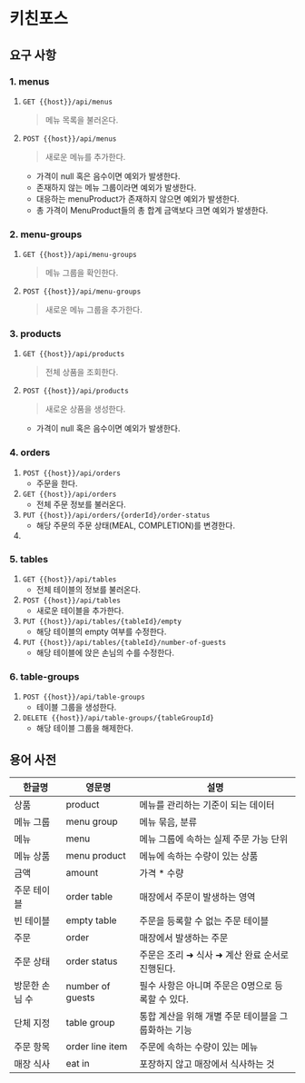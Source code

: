 # 키친포스

## 요구 사항
### 1. menus
1. `GET {{host}}/api/menus`
   > 메뉴 목록을 불러온다.
   
2. `POST {{host}}/api/menus`
   > 새로운 메뉴를 추가한다.
   - 가격이 null 혹은 음수이면 예외가 발생한다.
   - 존재하지 않는 메뉴 그룹이라면 예외가 발생한다.
   - 대응하는 menuProduct가 존재하지 않으면 예외가 발생한다.
   - 총 가격이 MenuProduct들의 총 합계 금액보다 크면 예외가 발생한다.

### 2. menu-groups
1. `GET {{host}}/api/menu-groups`
   > 메뉴 그룹을 확인한다.
2. `POST {{host}}/api/menu-groups`
   > 새로운 메뉴 그룹을 추가한다.

### 3. products
1. `GET {{host}}/api/products`
   > 전체 상품을 조회한다.
2. `POST {{host}}/api/products`
   > 새로운 상품을 생성한다.
   - 가격이 null 혹은 음수이면 예외가 발생한다.

### 4. orders
1. `POST {{host}}/api/orders`
    - 주문을 한다.
2. `GET {{host}}/api/orders`
    - 전체 주문 정보를 불러온다.
3. `PUT {{host}}/api/orders/{orderId}/order-status`
    - 해당 주문의 주문 상태(MEAL, COMPLETION)를 변경한다.
4. 

### 5. tables
1. `GET {{host}}/api/tables`
    - 전체 테이블의 정보를 불러온다.
2. `POST {{host}}/api/tables`
    - 새로운 테이블을 추가한다.
3. `PUT {{host}}/api/tables/{tableId}/empty`
    - 해당 테이블의 empty 여부를 수정한다.
4. `PUT {{host}}/api/tables/{tableId}/number-of-guests`
    - 해당 테이블에 앉은 손님의 수를 수정한다.

### 6. table-groups
1. `POST {{host}}/api/table-groups`
    - 테이블 그룹을 생성한다.
2. `DELETE {{host}}/api/table-groups/{tableGroupId}`
    - 해당 테이블 그룹을 해제한다.


## 용어 사전

| 한글명 | 영문명 | 설명 |
| --- | --- | --- |
| 상품 | product | 메뉴를 관리하는 기준이 되는 데이터 |
| 메뉴 그룹 | menu group | 메뉴 묶음, 분류 |
| 메뉴 | menu | 메뉴 그룹에 속하는 실제 주문 가능 단위 |
| 메뉴 상품 | menu product | 메뉴에 속하는 수량이 있는 상품 |
| 금액 | amount | 가격 * 수량 |
| 주문 테이블 | order table | 매장에서 주문이 발생하는 영역 |
| 빈 테이블 | empty table | 주문을 등록할 수 없는 주문 테이블 |
| 주문 | order | 매장에서 발생하는 주문 |
| 주문 상태 | order status | 주문은 조리 ➜ 식사 ➜ 계산 완료 순서로 진행된다. |
| 방문한 손님 수 | number of guests | 필수 사항은 아니며 주문은 0명으로 등록할 수 있다. |
| 단체 지정 | table group | 통합 계산을 위해 개별 주문 테이블을 그룹화하는 기능 |
| 주문 항목 | order line item | 주문에 속하는 수량이 있는 메뉴 |
| 매장 식사 | eat in | 포장하지 않고 매장에서 식사하는 것 |
